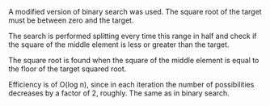 

A modified version of binary search was used. The square root of the target must be between zero and the target.

The search is performed splitting every time this range in half and check if the square of the middle element is less or greater than the target.

The square root is found when the square of the middle element is equal to the floor of the target squared root.

Efficiency is of O(log n), since in each iteration the number of possibilities decreases by a factor of 2, roughly. The same as in binary search.
